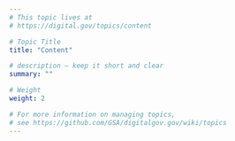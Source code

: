 ```yaml
---
# This topic lives at
# https://digital.gov/topics/content

# Topic Title
title: "Content"

# description — keep it short and clear
summary: ""

# Weight
weight: 2

# For more information on managing topics,
# see https://github.com/GSA/digitalgov.gov/wiki/topics
---
```

